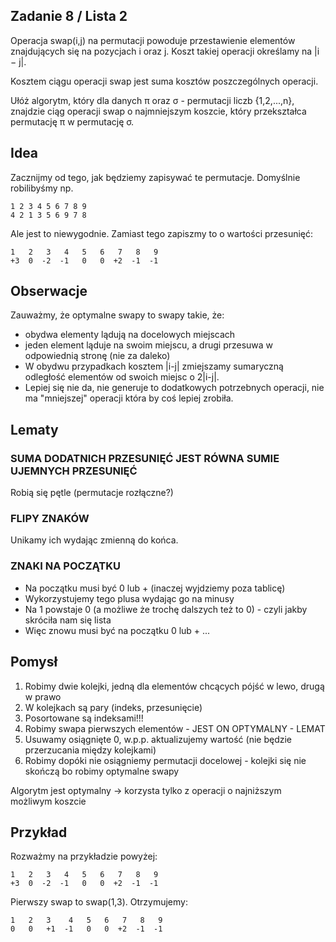 ## Zadanie 8 / Lista 2

Operacja swap(i,j) na permutacji powoduje przestawienie elementów znajdujących się na pozycjach i oraz j. Koszt takiej operacji określamy na |i − j|. 

Kosztem ciągu operacji swap jest suma kosztów poszczególnych operacji.

Ułóż algorytm, który dla danych π oraz σ - permutacji liczb {1,2,...,n}, znajdzie ciąg operacji swap o najmniejszym koszcie, który przekształca permutację π w permutację σ.

## Idea

Zacznijmy od tego, jak będziemy zapisywać te permutacje. Domyślnie robilibyśmy np.

```
1 2 3 4 5 6 7 8 9
4 2 1 3 5 6 9 7 8
```
Ale jest to niewygodnie. Zamiast tego zapiszmy to o wartości przesunięć:

```
1   2   3   4   5   6   7   8   9
+3  0  -2  -1   0   0  +2  -1  -1 
``` 

## Obserwacje

Zauważmy, że optymalne swapy to swapy takie, że:
- obydwa elementy lądują na docelowych miejscach
- jeden element ląduje na swoim miejscu, a drugi przesuwa w odpowiednią stronę (nie za daleko)
- W obydwu przypadkach kosztem |i-j| zmiejszamy sumaryczną odległość elementów od swoich miejsc o 2|i-j|.
- Lepiej się nie da, nie generuje to dodatkowych potrzebnych operacji, nie ma "mniejszej" operacji która by coś lepiej zrobiła.

## Lematy
### SUMA DODATNICH PRZESUNIĘĆ JEST RÓWNA SUMIE UJEMNYCH PRZESUNIĘĆ
Robią się pętle (permutacje rozłączne?)

### FLIPY ZNAKÓW
Unikamy ich wydając zmienną do końca.

### ZNAKI NA POCZĄTKU
- Na początku musi być 0 lub + (inaczej wyjdziemy poza tablicę)
- Wykorzystujemy tego plusa wydając go na minusy
- Na 1 powstaje 0 (a możliwe że trochę dalszych też to 0) - czyli jakby skróciła nam się lista
- Więc znowu musi być na początku 0 lub + ...


## Pomysł

1. Robimy dwie kolejki, jedną dla elementów chcących pójść w lewo, drugą w prawo
2. W kolejkach są pary (indeks, przesunięcie)
3. Posortowane są indeksami!!!
4. Robimy swapa pierwszych elementów - JEST ON OPTYMALNY - LEMAT
5. Usuwamy osiągnięte 0, w.p.p. aktualizujemy wartość (nie będzie przerzucania między kolejkami)
6. Robimy dopóki nie osiągniemy permutacji docelowej - kolejki się nie skończą bo robimy optymalne swapy


Algorytm jest optymalny -> korzysta tylko z operacji o najniższym możliwym koszcie


## Przykład
Rozważmy na przykładzie powyżej:

```
1   2   3   4   5   6   7   8   9
+3  0  -2  -1   0   0  +2  -1  -1 
``` 

Pierwszy swap to swap(1,3). Otrzymujemy:
```
1   2   3    4   5   6   7   8   9
0   0   +1  -1   0   0  +2  -1  -1
```

